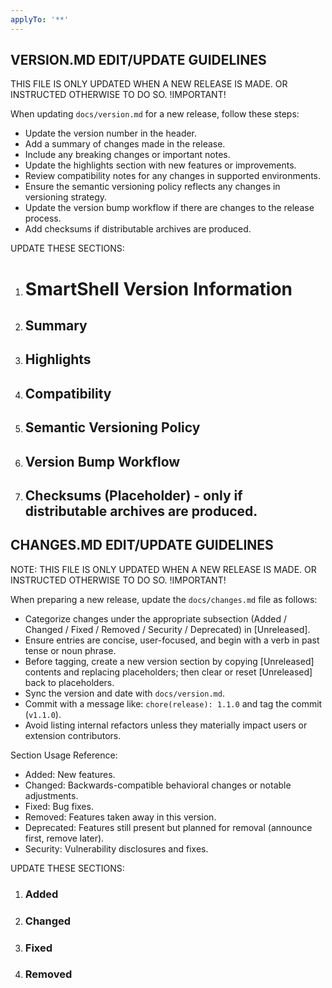 ```yaml
---
applyTo: '**'
---
```



## VERSION.MD EDIT/UPDATE GUIDELINES

THIS FILE IS ONLY UPDATED WHEN A NEW RELEASE IS MADE. OR INSTRUCTED OTHERWISE TO DO SO. !IMPORTANT!

When updating `docs/version.md` for a new release, follow these steps:
- Update the version number in the header.
- Add a summary of changes made in the release.
- Include any breaking changes or important notes.
- Update the highlights section with new features or improvements.
- Review compatibility notes for any changes in supported environments.
- Ensure the semantic versioning policy reflects any changes in versioning strategy.
- Update the version bump workflow if there are changes to the release process.
- Add checksums if distributable archives are produced.

UPDATE THESE SECTIONS:
1. # SmartShell Version Information
2. ## Summary
3. ## Highlights
4. ## Compatibility
5. ## Semantic Versioning Policy
6. ## Version Bump Workflow
7. ## Checksums (Placeholder) - only if distributable archives are produced.


## CHANGES.MD EDIT/UPDATE GUIDELINES

NOTE: THIS FILE IS ONLY UPDATED WHEN A NEW RELEASE IS MADE. OR INSTRUCTED OTHERWISE TO DO SO. !IMPORTANT!

When preparing a new release, update the `docs/changes.md` file as follows:
- Categorize changes under the appropriate subsection (Added / Changed / Fixed / Removed / Security / Deprecated) in [Unreleased].
- Ensure entries are concise, user-focused, and begin with a verb in past tense or noun phrase.
- Before tagging, create a new version section by copying [Unreleased] contents and replacing placeholders; then clear or reset [Unreleased] back to placeholders.
- Sync the version and date with `docs/version.md`.
- Commit with a message like: `chore(release): 1.1.0` and tag the commit (`v1.1.0`).
- Avoid listing internal refactors unless they materially impact users or extension contributors.

Section Usage Reference:
- Added: New features.
- Changed: Backwards-compatible behavioral changes or notable adjustments.
- Fixed: Bug fixes.
- Removed: Features taken away in this version.
- Deprecated: Features still present but planned for removal (announce first, remove later).
- Security: Vulnerability disclosures and fixes.

UPDATE THESE SECTIONS:
1. ### Added
2. ### Changed
3. ### Fixed
4. ### Removed

